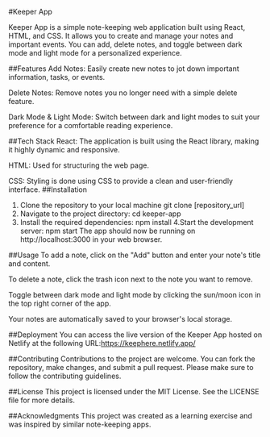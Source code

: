#Keeper App


Keeper App is a simple note-keeping web application built using React, HTML, and CSS.
It allows you to create and manage your notes and important events.
You can add, delete notes, and toggle between dark mode and light mode for a personalized experience.

##Features
Add Notes: Easily create new notes to jot down important information, tasks, or events.

Delete Notes: Remove notes you no longer need with a simple delete feature.

Dark Mode & Light Mode: Switch between dark and light modes to suit your preference for a comfortable reading experience.

##Tech Stack
React: The application is built using the React library, making it highly dynamic and responsive.

HTML: Used for structuring the web page.

CSS: Styling is done using CSS to provide a clean and user-friendly interface.
##Installation
1. Clone the repository to your local machine
   git clone [repository_url]
2. Navigate to the project directory:
   cd keeper-app
3. Install the required dependencies:
    npm install
4.Start the development server:
   npm start
The app should now be running on http://localhost:3000 in your web browser.

##Usage
To add a note, click on the "Add" button and enter your note's title and content.

To delete a note, click the trash icon next to the note you want to remove.

Toggle between dark mode and light mode by clicking the sun/moon icon in the top right corner of the app.

Your notes are automatically saved to your browser's local storage.

##Deployment
You can access the live version of the Keeper App hosted on Netlify at the following URL:https://keephere.netlify.app/

##Contributing
Contributions to the project are welcome. You can fork the repository, make changes, and submit a pull request. Please make sure to follow the contributing guidelines.

##License
This project is licensed under the MIT License. See the LICENSE file for more details.

##Acknowledgments
This project was created as a learning exercise and was inspired by similar note-keeping apps.


